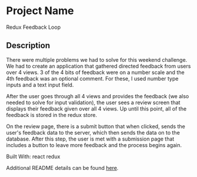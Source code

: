 # Project Name

Redux Feedback Loop

## Description

There were multiple problems we had to solve for this weekend challenge.
We had to create an application that gathered directed feedback from users over 4 views. 3 of the 4 bits of feedback were on a number scale and the 4th feedback was an optional comment. For these, I used number type inputs and a text input field. 

After the user goes through all 4 views and provides the feedback (we also needed to solve for input validation), the user sees a review screen that displays their feedback given over all 4 views. Up until this point, all of the feedback is stored in the redux store. 

On the review page, there is a submit button that when clicked, sends the user's feedback data to the server, which then sends the data on to the database. After this step, the user is met with a submission page that includes a button to leave more feedback and the process begins again. 

Built With:
react
redux

Additional README details can be found [here](https://github.com/PrimeAcademy/readme-template/blob/master/README.md).
